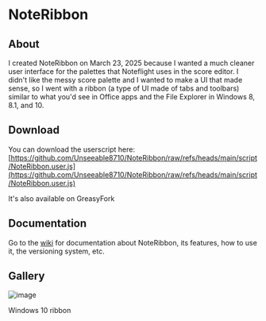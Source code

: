 # NoteRibbon

## About

I created NoteRibbon on March 23, 2025 because I wanted a much cleaner user interface for the palettes that Noteflight uses in the score editor. I didn't like the messy score palette and I wanted to make a UI that made sense, so I went with a ribbon (a type of UI made of tabs and toolbars) similar to what you'd see in Office apps and the File Explorer in Windows 8, 8.1, and 10.

## Download

You can download the userscript here: [https://github.com/Unseeable8710/NoteRibbon/raw/refs/heads/main/script/NoteRibbon.user.js](https://github.com/Unseeable8710/NoteRibbon/raw/refs/heads/main/script/NoteRibbon.user.js)

It's also available on GreasyFork

## Documentation

Go to the [wiki](https://github.com/Unseeable8710/NoteRibbon/wiki) for documentation about NoteRibbon, its features, how to use it, the versioning system, etc.

## Gallery

![image](https://github.com/user-attachments/assets/3b211c7d-4739-4ea4-b357-0bc02c1bfccf "Windows 10 ribbon")
<figcaption>Windows 10 ribbon</figcaption>

